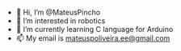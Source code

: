 - 👋 Hi, I’m @MateusPincho
- 👀 I’m interested in robotics
- 🌱 I’m currently learning C language for Arduino 
- 📫 My email is mateuspoliveira.ee@gmail.com

<!---
MateusPincho/MateusPincho is a ✨ special ✨ repository because its `README.md` (this file) appears on your GitHub profile.
You can click the Preview link to take a look at your changes.
--->
